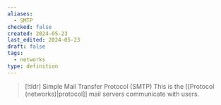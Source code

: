```yaml
---
aliases:
  - SMTP
checked: false
created: 2024-05-23
last_edited: 2024-05-23
draft: false
tags:
  - networks
type: definition
---
```

>[!tldr] Simple Mail Transfer Protocol (SMTP)
>This is the [[Protocol (networks)|protocol]] mail servers communicate with users.

